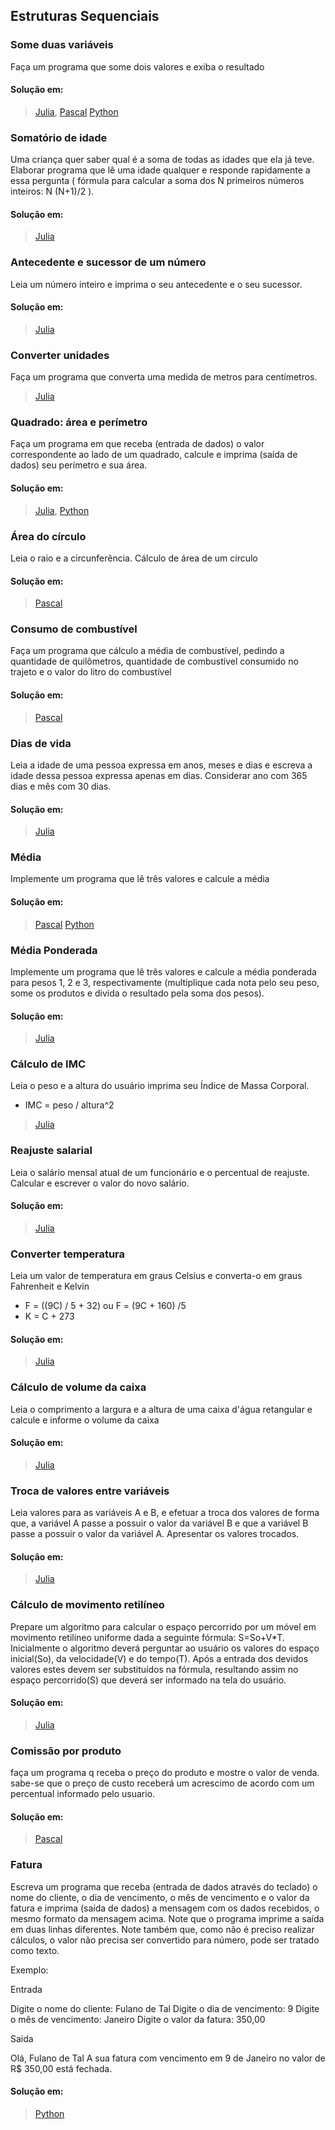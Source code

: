 ## Estruturas Sequenciais

###  Some duas variáveis 
Faça um programa que some dois valores e exiba o resultado
#### Solução em:
> [Julia](https://github.com/computersciencebr/algoritmo/tree/master/functional/src/1-sequential-structures/julia/soma.jl),
 [Pascal](https://github.com/computersciencebr/algoritmo/tree/master/functional/src/1-sequential-structures/pascal/soma.pas)
 [Python](https://github.com/computersciencebr/algoritmo/tree/master/functional/src/1-sequential-structures/python/soma.py)

### Somatório de idade
Uma criança quer saber qual é a soma de todas as idades que ela já teve. Elaborar programa que lê
uma idade qualquer e responde rapidamente a essa pergunta ( fórmula para calcular a soma dos N primeiros números inteiros: N (N+1)/2 ).
#### Solução em:
> [Julia](https://github.com/computersciencebr/algoritmo/tree/master/functional/src/1-sequential-structures/julia/somatorio-idade.jl)

### Antecedente e sucessor de um número
Leia um número inteiro e imprima o seu antecedente e o seu sucessor.
#### Solução em:
> [Julia](https://github.com/computersciencebr/algoritmo/tree/master/functional/src/1-sequential-structures/julia/num-ant-suc.jl)

###  Converter unidades
Faça um programa que converta uma medida de metros para centímetros. 
> [Julia](https://github.com/computersciencebr/algoritmo/tree/master/functional/src/1-sequential-structures/julia/metro2cm.jl)

### Quadrado: área e perímetro
Faça um programa em que receba (entrada de dados) o valor correspondente ao lado de um quadrado, calcule e imprima (saída de dados) seu perímetro e sua área.
#### Solução em:
> [Julia](https://github.com/computersciencebr/algoritmo/tree/master/functional/src/1-sequential-structures/julia/quadrado.jl),
> [Python](https://github.com/computersciencebr/algoritmo/tree/master/functional/src/1-sequential-structures/python/quadrado.py)

### Área do círculo
Leia o raio e a circunferência. Cálculo de área de um círculo
#### Solução em:
> [Pascal](https://github.com/computersciencebr/algoritmo/tree/master/functional/src/1-sequential-structures/pascal/area-circulo.pas)

### Consumo de combustível 
Faça um programa que cálculo a média de combustível, pedindo a quantidade de quilômetros, quantidade de combustível consumido no trajeto e o valor do litro do combustível
#### Solução em:
> [Pascal](https://github.com/computersciencebr/algoritmo/tree/master/functional/src/1-sequential-structures/pascal/consumo-combustivel.pas)

### Dias de vida
Leia a idade de uma pessoa expressa em anos, meses e dias e escreva a idade dessa pessoa expressa apenas em dias.
Considerar ano com 365 dias e mês com 30 dias.
#### Solução em:
> [Julia](https://github.com/computersciencebr/algoritmo/tree/master/functional/src/1-sequential-structures/julia/dias-vida.jl)

### Média 
Implemente um programa que lê três valores e calcule a média
#### Solução em:
> [Pascal](https://github.com/computersciencebr/algoritmo/tree/master/functional/src/1-sequential-structures/pascal/media.pas)
[Python](https://github.com/computersciencebr/algoritmo/tree/master/functional/src/1-sequential-structures/python/media.py)

### Média Ponderada
Implemente um programa que lê três valores e calcule a média ponderada para pesos 1, 2 e 3, respectivamente (multiplique cada nota pelo seu peso, some os produtos e divida o resultado pela soma dos pesos).
#### Solução em:
> [Julia](https://github.com/computersciencebr/algoritmo/tree/master/functional/src/1-sequential-structures/julia/media-ponderada.jl)

### Cálculo de IMC 
Leia o peso e a altura do usuário imprima seu Índice de Massa Corporal. 
* IMC = peso / altura^2
> [Julia](https://github.com/computersciencebr/algoritmo/tree/master/functional/src/1-sequential-structures/julia/calc-imc.jl)

### Reajuste salarial
Leia o salário mensal atual de um funcionário e o percentual de reajuste. 
Calcular e escrever o valor do novo salário.
#### Solução em:
> [Julia](https://github.com/computersciencebr/algoritmo/tree/master/functional/src/1-sequential-structures/julia/reajuste-salarial.jl)

### Converter temperatura
Leia um valor de temperatura em graus Celsius e converta-o em graus Fahrenheit e Kelvin
* F = ((9C) / 5 + 32) ou F = (9C + 160) /5
* K = C + 273 
#### Solução em:
> [Julia](https://github.com/computersciencebr/algoritmo/tree/master/functional/src/1-sequential-structures/julia/temperatura.jl)

### Cálculo de volume da caixa
Leia o comprimento a largura e a altura de uma caixa d'água retangular e calcule e informe o volume da caixa
#### Solução em:
> [Julia](https://github.com/computersciencebr/algoritmo/tree/master/functional/src/1-sequential-structures/julia/caixa-volume.jl)

### Troca de valores entre variáveis
 Leia valores para as variáveis A e B, e efetuar a troca dos valores de forma que, a variável A passe a possuir o valor da variável B e que a variável B passe a possuir o valor da variável A.  Apresentar os valores trocados.
 #### Solução em:
 > [Julia](https://github.com/computersciencebr/algoritmo/tree/master/functional/src/1-sequential-structures/julia/troca.jl)  

### Cálculo de movimento retilíneo 
Prepare um algoritmo para calcular o espaço percorrido por um móvel em movimento retilíneo uniforme dada a seguinte fórmula: S=So+V*T. 
Inicialmente o algoritmo deverá perguntar ao usuário os valores do espaço inicial(So), da velocidade(V) e do tempo(T). 
Após a entrada dos devidos valores estes devem ser substituídos na fórmula, resultando assim no espaço percorrido(S) que deverá ser informado na tela do usuário.  
#### Solução em:
 > [Julia](https://github.com/computersciencebr/algoritmo/tree/master/functional/src/1-sequential-structures/julia/mru.jl)  

 ### Comissão por produto
faça um programa q receba o preço do produto e mostre o valor de venda. 
sabe-se que o preço de custo receberá um acrescimo de acordo com um percentual informado pelo usuario.
#### Solução em:
> [Pascal](https://github.com/computersciencebr/algoritmo/tree/master/functional/src/1-sequential-structures/pascal/comissao-produto.pas)

### Fatura
Escreva um programa que receba
(entrada de dados através do teclado)
o nome do cliente, o dia de vencimento,
o mês de vencimento e o valor da fatura
e imprima (saída de dados) a mensagem com os dados recebidos,
o mesmo formato da mensagem acima.
Note que o programa imprime a saída em duas linhas diferentes.
Note também que, como não é preciso realizar cálculos,
o valor não precisa ser convertido para número,
pode ser tratado como texto.

Exemplo:

Entrada

Digite o nome do cliente: Fulano de Tal
Digite o dia de vencimento: 9
Digite o mês de vencimento: Janeiro
Digite o valor da fatura: 350,00

Saida

Olá, Fulano de Tal
A sua fatura com vencimento em 9 de Janeiro no valor de R$ 350,00 está fechada.

#### Solução em:
> [Python](https://github.com/computersciencebr/algoritmo/tree/master/functional/src/1-sequential-structures/python/fatura.py)
